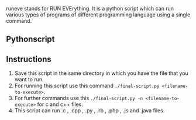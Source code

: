 runeve stands for RUN EVErything. It is a python script which can run various types of programs of different programming language using a single command.
## Pythonscript
## Instructions
1. Save this script in the same directory in which you have the file that you want to run.
2. For running this script use this command `./final-script.py <filename-to-execute>`. 
3. For further commands use this `./final-script.py -n <filename-to-execute>` for c and c++ files.
4. This script can run .c , .cpp , .py , .rb , .php , .js and .java files.
